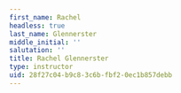 ```yaml
---
first_name: Rachel
headless: true
last_name: Glennerster
middle_initial: ''
salutation: ''
title: Rachel Glennerster
type: instructor
uid: 28f27c04-b9c8-3c6b-fbf2-0ec1b857debb
---
```

